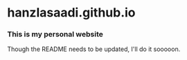 # hanzlasaadi.github.io

### This is my personal website

Though the README needs to be updated, I'll do it sooooon.

